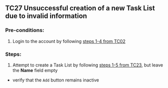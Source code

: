 ## TC27 Unsuccessful creation of a new Task List due to invalid information
### Pre-conditions:
1. Login to the account by following [steps 1-4 from TC02](TC02.md)
### Steps:
1. Attempt to create a Task List by following [steps 1-5 from TC23](TC23.md), but leave the **Name** field empty
* verify that the `Add` button remains inactive